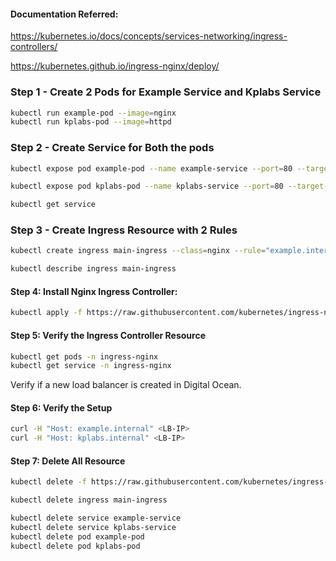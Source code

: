 #### Documentation Referred:

https://kubernetes.io/docs/concepts/services-networking/ingress-controllers/

https://kubernetes.github.io/ingress-nginx/deploy/

### Step 1 - Create 2 Pods for Example Service and Kplabs Service
```sh
kubectl run example-pod --image=nginx
kubectl run kplabs-pod --image=httpd
```
### Step 2 - Create Service for Both the pods
```sh
kubectl expose pod example-pod --name example-service --port=80 --target-port=80

kubectl expose pod kplabs-pod --name kplabs-service --port=80 --target-port=80

kubectl get service
```
### Step 3 - Create Ingress Resource with 2 Rules
```sh
kubectl create ingress main-ingress --class=nginx --rule="example.internal/*=example-service:80" --rule="kplabs.internal/*=kplabs-service:80" 

kubectl describe ingress main-ingress
```
#### Step 4: Install Nginx Ingress Controller:
```sh
kubectl apply -f https://raw.githubusercontent.com/kubernetes/ingress-nginx/controller-v1.12.0/deploy/static/provider/cloud/deploy.yaml
```

#### Step 5: Verify the Ingress Controller Resource
```sh
kubectl get pods -n ingress-nginx
kubectl get service -n ingress-nginx
```
Verify if a new load balancer is created in Digital Ocean.


#### Step 6: Verify the Setup
```sh
curl -H "Host: example.internal" <LB-IP>
curl -H "Host: kplabs.internal" <LB-IP>
```

#### Step 7: Delete All Resource

```sh
kubectl delete -f https://raw.githubusercontent.com/kubernetes/ingress-nginx/controller-v1.12.0/deploy/static/provider/cloud/deploy.yaml

kubectl delete ingress main-ingress

kubectl delete service example-service
kubectl delete service kplabs-service
kubectl delete pod example-pod
kubectl delete pod kplabs-pod
```
